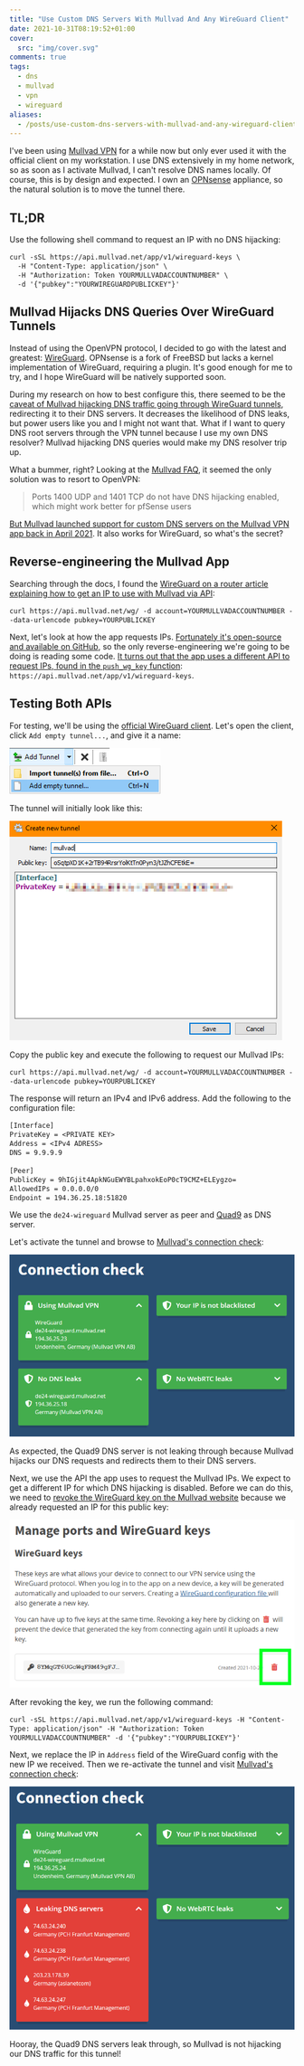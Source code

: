 ```yaml
---
title: "Use Custom DNS Servers With Mullvad And Any WireGuard Client"
date: 2021-10-31T08:19:52+01:00
cover:
  src: "img/cover.svg"
comments: true
tags:
  - dns
  - mullvad
  - vpn
  - wireguard
aliases:
  - /posts/use-custom-dns-servers-with-mullvad-and-any-wireguard-client
---
```


I've been using [Mullvad VPN](https://mullvad.net/) for a while now but only ever used it with the official client on my workstation. I use DNS extensively in my home network, so as soon as I activate Mullvad, I can't resolve DNS names locally. Of course, this is by design and expected. I own an [OPNsense](https://opnsense.org/) appliance, so the natural solution is to move the tunnel there.

## TL;DR

Use the following shell command to request an IP with no DNS hijacking:

```shell
curl -sSL https://api.mullvad.net/app/v1/wireguard-keys \
  -H "Content-Type: application/json" \
  -H "Authorization: Token YOURMULLVADACCOUNTNUMBER" \
  -d '{"pubkey":"YOURWIREGUARDPUBLICKEY"}'
```

## Mullvad Hijacks DNS Queries Over WireGuard Tunnels

Instead of using the OpenVPN protocol, I decided to go with the latest and greatest: [WireGuard](https://www.wireguard.com/). OPNsense is a fork of FreeBSD but lacks a kernel implementation of WireGuard, requiring a plugin. It's good enough for me to try, and I hope WireGuard will be natively supported soon.

During my research on how to best configure this, there seemed to be the [caveat of Mullvad hijacking DNS traffic going through WireGuard tunnels](https://forum.netgate.com/topic/166804/unbound-dns-resolver-through-wireguard-tunnel-mullvad-vpn), redirecting it to their DNS servers. It decreases the likelihood of DNS leaks, but power users like you and I might not want that. What if I want to query DNS root servers through the VPN tunnel because I use my own DNS resolver? Mullvad hijacking DNS queries would make my DNS resolver trip up.

What a bummer, right? Looking at the [Mullvad FAQ](https://mullvad.net/en/help/faq/), it seemed the only solution was to resort to OpenVPN:

> Ports 1400 UDP and 1401 TCP do not have DNS hijacking enabled, which might work better for pfSense users

[But Mullvad launched support for custom DNS servers on the Mullvad VPN app back in April 2021](https://mullvad.net/ar/blog/2021/4/15/support-custom-dns-servers-launched/). It also works for WireGuard, so what's the secret?

## Reverse-engineering the Mullvad App

Searching through the docs, I found the [WireGuard on a router article explaining how to get an IP to use with Mullvad via API](https://mullvad.net/es/help/running-wireguard-router/):

```shell
curl https://api.mullvad.net/wg/ -d account=YOURMULLVADACCOUNTNUMBER --data-urlencode pubkey=YOURPUBLICKEY
```

Next, let's look at how the app requests IPs. [Fortunately it's open-source and available on GitHub](https://github.com/mullvad/mullvadvpn-app/issues/473#issuecomment-852064948), so the only reverse-engineering we're going to be doing is reading some code. [It turns out that the app uses a different API to request IPs, found in the `push_wg_key` function](https://github.com/mullvad/mullvadvpn-app/blob/b214ba74cafc18b6a13ee5678055355302386cde/mullvad-rpc/src/lib.rs): `https://api.mullvad.net/app/v1/wireguard-keys`.

## Testing Both APIs

For testing, we'll be using the [official WireGuard client](https://www.wireguard.com/install/). Let's open the client, click `Add empty tunnel...`, and give it a name:

![Screenshot of WireGuard client "Add Tunnel" context menu](img/wireguard-add-tunnel-menu.png)

The tunnel will initially look like this:

![Screenshot of initial tunnel configuration](img/wireguard-initial-tunnel-configuration.png)

Copy the public key and execute the following to request our Mullvad IPs:

```shell
curl https://api.mullvad.net/wg/ -d account=YOURMULLVADACCOUNTNUMBER --data-urlencode pubkey=YOURPUBLICKEY
```

The response will return an IPv4 and IPv6 address. Add the following to the configuration file:

```text
[Interface]
PrivateKey = <PRIVATE KEY>
Address = <IPv4 ADRESS>
DNS = 9.9.9.9

[Peer]
PublicKey = 9hIGjit4ApkNGuEWYBLpahxokEoP0cT9CMZ+ELEygzo=
AllowedIPs = 0.0.0.0/0
Endpoint = 194.36.25.18:51820
```

We use the `de24-wireguard` Mullvad server as peer and [Quad9](https://quad9.org/) as DNS server.

Let's activate the tunnel and browse to [Mullvad's connection check](mullvad.net/check):

![Screenshot of Mullvad connection check without leak](img/mullvad-connection-check-no-leak.png)

As expected, the Quad9 DNS server is not leaking through because Mullvad hijacks our DNS requests and redirects them to their DNS servers.

Next, we use the API the app uses to request the Mullvad IPs. We expect to get a different IP for which DNS hijacking is disabled. Before we can do this, we need to [revoke the WireGuard key on the Mullvad website](https://mullvad.net/en/account/#/ports) because we already requested an IP for this public key:

![Screenshot of "Manage ports and WireGuard key" page on Mullvad webiste](img/mullvad-revoke-key.png)

After revoking the key, we run the following command:

```shell
curl -sSL https://api.mullvad.net/app/v1/wireguard-keys -H "Content-Type: application/json" -H "Authorization: Token YOURMULLVADACCOUNTNUMBER" -d '{"pubkey":"YOURPUBLICKEY"}'
```

Next, we replace the IP in `Address` field of the WireGuard config with the new IP we received. Then we re-activate the tunnel and visit [Mullvad's connection check](mullvad.net/check):

![Screenshot of Mullvad connection check with leak](img/mullvad-connection-check-leak.png)

Hooray, the Quad9 DNS servers leak through, so Mullvad is not hijacking our DNS traffic for this tunnel!

